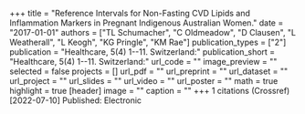 +++
title = "Reference Intervals for Non-Fasting CVD Lipids and Inflammation Markers in Pregnant Indigenous Australian Women."
date = "2017-01-01"
authors = ["TL Schumacher", "C Oldmeadow", "D Clausen", "L Weatherall", "L Keogh", "KG Pringle", "KM Rae"]
publication_types = ["2"]
publication = "Healthcare, 5(4) 1--11. Switzerland:"
publication_short = "Healthcare, 5(4) 1--11. Switzerland:"
url_code = ""
image_preview = ""
selected = false
projects = []
url_pdf = ""
url_preprint = ""
url_dataset = ""
url_project = ""
url_slides = ""
url_video = ""
url_poster = ""
math = true
highlight = true
[header]
image = ""
caption = ""
+++
1 citations (Crossref) [2022-07-10] Published: Electronic
